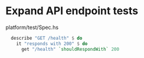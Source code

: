 # Expand API endpoint tests

platform/test/Spec.hs

```haskell
  describe "GET /health" $ do
    it "responds with 200" $ do
      get "/health" `shouldRespondWith` 200
```
